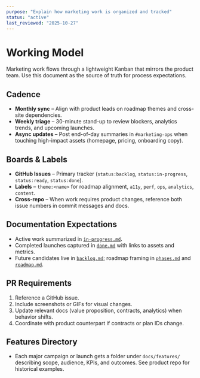 ```yaml
---
purpose: "Explain how marketing work is organized and tracked"
status: "active"
last_reviewed: "2025-10-27"
---
```


# Working Model

Marketing work flows through a lightweight Kanban that mirrors the product team. Use this document as the source of truth for process expectations.

## Cadence

- **Monthly sync** – Align with product leads on roadmap themes and cross-site dependencies.
- **Weekly triage** – 30-minute stand-up to review blockers, analytics trends, and upcoming launches.
- **Async updates** – Post end-of-day summaries in `#marketing-ops` when touching high-impact assets (homepage, pricing, onboarding copy).

## Boards & Labels

- **GitHub Issues** – Primary tracker (`status:backlog`, `status:in-progress`, `status:ready`, `status:done`).
- **Labels** – `theme:<name>` for roadmap alignment, `a11y`, `perf`, `ops`, `analytics`, `content`.
- **Cross-repo** – When work requires product changes, reference both issue numbers in commit messages and docs.

## Documentation Expectations

- Active work summarized in [`in-progress.md`](in-progress.md).
- Completed launches captured in [`done.md`](done.md) with links to assets and metrics.
- Future candidates live in [`backlog.md`](backlog.md); roadmap framing in [`phases.md`](phases.md) and [`roadmap.md`](roadmap.md).

## PR Requirements

1. Reference a GitHub issue.
2. Include screenshots or GIFs for visual changes.
3. Update relevant docs (value proposition, contracts, analytics) when behavior shifts.
4. Coordinate with product counterpart if contracts or plan IDs change.

## Features Directory

- Each major campaign or launch gets a folder under `docs/features/` describing scope, audience, KPIs, and outcomes. See product repo for historical examples.
